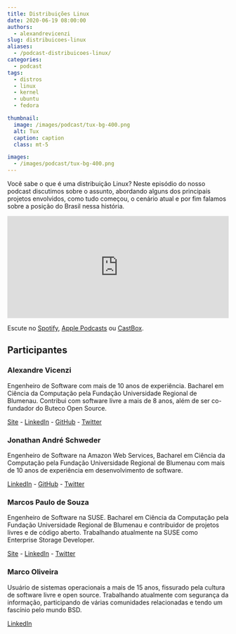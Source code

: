 ```yaml
---
title: Distribuições Linux
date: 2020-06-19 08:00:00
authors:
  - alexandrevicenzi
slug: distribuicoes-linux
aliases:
  - /podcast-distribuicoes-linux/
categories:
  - podcast
tags:
  - distros
  - linux
  - kernel
  - ubuntu
  - fedora

thumbnail:
  image: /images/podcast/tux-bg-400.png
  alt: Tux
  caption: caption
  class: mt-5

images:
  - /images/podcast/tux-bg-400.png
---
```


Você sabe o que é uma distribuição Linux? Neste episódio do nosso podcast discutimos sobre o assunto, abordando alguns dos principais projetos envolvidos, como tudo começou, o cenário atual e por fim falamos sobre a posição do Brasil nessa história.

<iframe src="https://open.spotify.com/embed-podcast/episode/31sDACbWGSUMaRDLXpX8EY" width="100%" height="232" frameborder="0" allowtransparency="true" allow="encrypted-media"></iframe>

Escute no [Spotify](https://open.spotify.com/episode/31sDACbWGSUMaRDLXpX8EY?t=0), [Apple Podcasts](https://podcasts.apple.com/us/podcast/distribui%C3%A7%C3%B5es-linux/id1516200950?i=1000478604745) ou [CastBox](https://castbox.fm/episode/Distribui%C3%A7%C3%B5es-Linux-id2881355-id276878291?country=br).

## Participantes

### Alexandre Vicenzi

Engenheiro de Software com mais de 10 anos de experiência. Bacharel em Ciência da Computação pela Fundação Universidade Regional de Blumenau. Contribui com software livre a mais de 8 anos, além de ser co-fundador do Buteco Open Source.

[Site](https://www.alexandrevicenzi.com/) - [LinkedIn](https://linkedin.com/in/alexandrevicenzi) - [GitHub](https://github.com/alexandrevicenzi) - [Twitter](https://twitter.com/alxvicenzi)

### Jonathan André Schweder

Engenheiro de Software na Amazon Web Services, Bacharel em Ciência da Computação pela Fundação Universidade Regional de Blumenau com mais de 10 anos de experiência em desenvolvimento de software.

[LinkedIn](https://linkedin.com/in/jaswdr) - [GitHub](https://github.com/jaswdr) - [Twitter](https://twitter.com/jaswdr)

### Marcos Paulo de Souza

Engenheiro de Software na SUSE. Bacharel em Ciência da Computação pela Fundação Universidade Regional de Blumenau e contribuidor de projetos livres e de código aberto. Trabalhando atualmente na SUSE como Enterprise Storage Developer.

[Site](http://mpdesouza.com/) - [LinkedIn](https://linkedin.com/in/marcospsouza) - [Twitter](https://twitter.com/marcosps)

### Marco Oliveira

Usuário de sistemas operacionais a mais de 15 anos, fissurado pela cultura de software livre e open source. Trabalhando atualmente com segurança da informação, participando de várias comunidades relacionadas e tendo um fascínio pelo mundo BSD.

[LinkedIn](https://br.linkedin.com/in/marco-carvalho-de-oliveira-86a52178)
